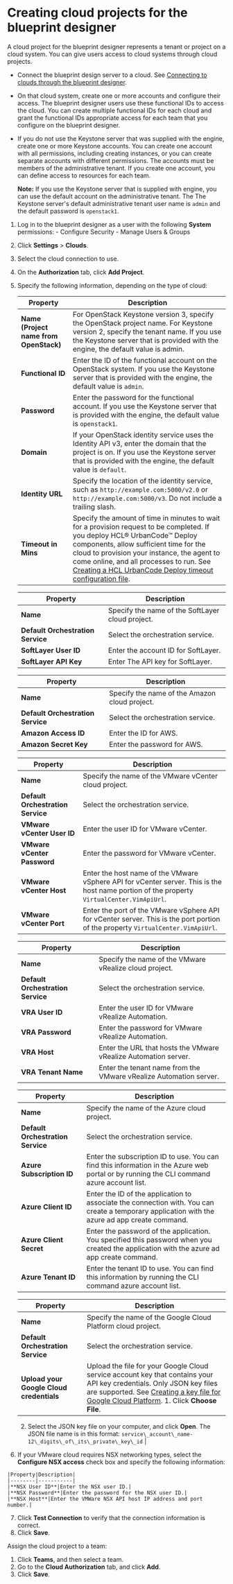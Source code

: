 # Creating cloud projects for the blueprint designer

A cloud project for the blueprint designer represents a tenant or project on a cloud system. You can give users access to cloud systems through cloud projects.

-   Connect the blueprint design server to a cloud. See [Connecting to clouds through the blueprint designer](../../com.ibm.edt.doc/topics/security_cloud_connection.md).
-   On that cloud system, create one or more accounts and configure their access. The blueprint designer users use these functional IDs to access the cloud. You can create multiple functional IDs for each cloud and grant the functional IDs appropriate access for each team that you configure on the blueprint designer.
-   If you do not use the Keystone server that was supplied with the engine, create one or more Keystone accounts. You can create one account with all permissions, including creating instances, or you can create separate accounts with different permissions. The accounts must be members of the administrative tenant. If you create one account, you can define access to resources for each team.

    **Note:** If you use the Keystone server that is supplied with engine, you can use the default account on the administrative tenant. The The Keystone server's default administrative tenant user name is `admin` and the default password is `openstack1`.


1.   Log in to the blueprint designer as a user with the following **System** permissions: 
    -   Configure Security
    -   Manage Users & Groups
2.  Click **Settings** \> **Clouds**.
3.  Select the cloud connection to use.
4.  On the **Authorization** tab, click **Add Project**.
5.  Specify the following information, depending on the type of cloud: 

    |Property|Description|
    |--------|-----------|
    |**Name \(Project name from OpenStack\)**|For OpenStack Keystone version 3, specify the OpenStack project name. For Keystone version 2, specify the tenant name. If you use the Keystone server that is provided with the engine, the default value is admin.|
    |**Functional ID**|Enter the ID of the functional account on the OpenStack system. If you use the Keystone server that is provided with the engine, the default value is `admin`.|
    |**Password**|Enter the password for the functional account. If you use the Keystone server that is provided with the engine, the default value is `openstack1`.|
    |**Domain**|If your OpenStack identity service uses the Identity API v3, enter the domain that the project is on. If you use the Keystone server that is provided with the engine, the default value is `default`.|
    |**Identity URL**|Specify the location of the identity service, such as `http://example.com:5000/v2.0` or `http://example.com:5000/v3`. Do not include a trailing slash.|
    |**Timeout in Mins**|Specify the amount of time in minutes to wait for a provision request to be completed. If you deploy HCL® UrbanCode™ Deploy components, allow sufficient time for the cloud to provision your instance, the agent to come online, and all processes to run. See [Creating a HCL UrbanCode Deploy timeout configuration file](../../com.ibm.edt.doc/topics/timeout_config.md#).|

    |Property|Description|
    |--------|-----------|
    |**Name**|Specify the name of the SoftLayer cloud project.|
    |**Default Orchestration Service**|Select the orchestration service.|
    |**SoftLayer User ID**|Enter the account ID for SoftLayer.|
    |**SoftLayer API Key**|Enter The API key for SoftLayer.|

    |Property|Description|
    |--------|-----------|
    |**Name**|Specify the name of the Amazon cloud project.|
    |**Default Orchestration Service**|Select the orchestration service.|
    |**Amazon Access ID**|Enter the ID for AWS.|
    |**Amazon Secret Key**|Enter the password for AWS.|

    |Property|Description|
    |--------|-----------|
    |**Name**|Specify the name of the VMware vCenter cloud project.|
    |**Default Orchestration Service**|Select the orchestration service.|
    |**VMware vCenter User ID**|Enter the user ID for VMware vCenter.|
    |**VMware vCenter Password**|Enter the password for VMware vCenter.|
    |**VMware vCenter Host**|Enter the host name of the VMware vSphere API for vCenter server. This is the host name portion of the property `VirtualCenter.VimApiUrl`.|
    |**VMware vCenter Port**|Enter the port of the VMware vSphere API for vCenter server. This is the port portion of the property `VirtualCenter.VimApiUrl`.|

    |Property|Description|
    |--------|-----------|
    |**Name**|Specify the name of the VMware vRealize cloud project.|
    |**Default Orchestration Service**|Select the orchestration service.|
    |**VRA User ID**|Enter the user ID for VMware vRealize Automation.|
    |**VRA Password**|Enter the password for VMware vRealize Automation.|
    |**VRA Host**|Enter the URL that hosts the VMware vRealize Automation server.|
    |**VRA Tenant Name**|Enter the tenant name from the VMware vRealize Automation server.|

    |Property|Description|
    |--------|-----------|
    |**Name**|Specify the name of the Azure cloud project.|
    |**Default Orchestration Service**|Select the orchestration service.|
    |**Azure Subscription ID**|Enter the subscription ID to use. You can find this information in the Azure web portal or by running the CLI command azure account list.|
    |**Azure Client ID**|Enter the ID of the application to associate the connection with. You can create a temporary application with the azure ad app create command.|
    |**Azure Client Secret**|Enter the password of the application. You specified this password when you created the application with the azure ad app create command.|
    |**Azure Tenant ID**|Enter the tenant ID to use. You can find this information by running the CLI command azure account list.|

    |Property|Description|
    |--------|-----------|
    |**Name**|Specify the name of the Google Cloud Platform cloud project.|
    |**Default Orchestration Service**|Select the orchestration service.|
    |**Upload your Google Cloud credentials**|Upload the file for your Google Cloud service account key that contains your API key credentials. Only JSON key files are supported. See [Creating a key file for Google Cloud Platform](../../com.ibm.edt.doc/topics/cloud_connect_google_cloud_keyfile.md#).    1.  Click **Choose File**.
    2.  Select the JSON key file on your computer, and click **Open**. The JSON file name is in this format: `service\_account\_name-12\_digits\_of\_its\_private\_key\_id`
|

6.   If your VMware cloud requires NSX networking types, select the **Configure NSX access** check box and specify the following information: 

    |Property|Description|
    |--------|-----------|
    |**NSX User ID**|Enter the NSX user ID.|
    |**NSX Password**|Enter the password for the NSX user ID.|
    |**NSX Host**|Enter the VMWare NSX API host IP address and port number.|

7.  Click **Test Connection** to verify that the connection information is correct.
8.  Click **Save**.

Assign the cloud project to a team:

1.  Click **Teams**, and then select a team.
2.  Go to the **Cloud Authorization** tab, and click **Add**.
3.  Click **Save**.

